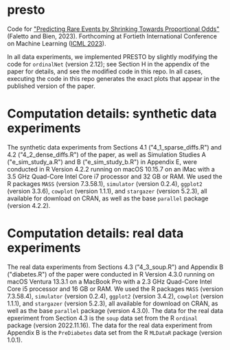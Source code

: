 # presto
Code for ["Predicting Rare Events by Shrinking Towards Proportional Odds"](https://gregoryfaletto.com/research/) (Faletto and Bien, 2023). Forthcoming at Fortieth International Conference on Machine Learning ([ICML 2023](https://icml.cc/)).

In all data experiments, we implemented PRESTO by slightly modifying the code for `ordinalNet` (version 2.12); see Section H in the appendix of the paper for details, and see the modified code in this repo. In all cases, executing the code in this repo generates the exact plots that appear in the published version of the paper.

# Computation details: synthetic data experiments

The synthetic data experiments from Sections 4.1 ("4_1_sparse_diffs.R") and 4.2 ("4_2_dense_diffs.R") of the paper, as well as Simulation Studies A ("e_sim_study_a.R") and B ("e_sim_study_b.R") in Appendix E, were conducted in R Version 4.2.2 running on macOS 10.15.7 on an iMac with a 3.5 GHz Quad-Core Intel Core i7 processor and 32 GB or RAM. We used the R packages `MASS` (version 7.3.58.1), `simulator` (version 0.2.4), `ggplot2` (version 3.3.6), `cowplot` (version 1.1.1), and `stargazer` (version 5.2.3), all available for download on CRAN, as well as the base `parallel` package (version 4.2.2).

# Computation details: real data experiments

The real data experiments from Sections 4.3 ("4_3_soup.R") and Appendix B ("diabetes.R") of the paper were conducted in R Version 4.3.0 running on macOS Ventura 13.3.1 on a MacBook Pro with a 2.3 GHz Quad-Core Intel Core i5 processor and 16 GB or RAM. We used the R packages `MASS` (version 7.3.58.4), `simulator` (version 0.2.4), `ggplot2` (version 3.4.2), `cowplot` (version 1.1.1), and `stargazer` (version 5.2.3), all available for download on CRAN, as well as the base `parallel` package (version 4.3.0). The data for the real data epxeriment from Section 4.3 is the `soup` data set from the R `ordinal` package (version 2022.11.16). The data for the real data experiment from Appendix B is the `PreDiabetes` data set from the R `MLDataR` package (version 1.0.1).
